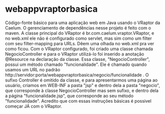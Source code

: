 webappvraptorbasica
===================

Código-fonte básico para uma aplicação web em Java usando o VRaptor da Caelum. 
O gerenciamento de dependências nesse projeto é feito com o maven.
A classe principal do VRaptor é br.com.caelum.vraptor.VRaptor, e no web.xml ele não é configurado como servlet, mas sim como um filter com seu filter-mapping para URLs. Dêem uma olhada no web.xml pra ver como ficou.
Com o VRaptor configurado, foi criado uma classe chamada NegocioController e para o VRaptor utilizá-lo foi inserido a anotação @Resource na declaração da classe.
Essa classe, "NegocioController", possui um método chamado "funcionalidade". Ele é chamado quando usamos um URL no padrão http://servidor:porta/webappvraptorbasica/negocio/funcionalidade . 
O sufixo Controller é omitido da classe, e para apresentarmos uma página ao usuário, criamos em WEB-INF a pasta "jsp" e dentro dela a pasta "negocio", que corresponde à classe NegocioController mas sem sufixo, e dentro dela a página "funcionalidade.jsp", que corresponde ao seu método "funcionalidade".
Acredito que com essas instruções básicas é possivel começar JÁ com o VRaptor.